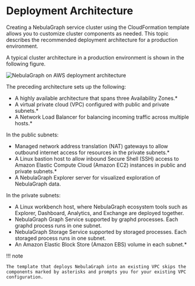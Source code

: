 # Deployment Architecture

Creating a NebulaGraph service cluster using the CloudFormation template allows you to customize cluster components as needed. This topic describes the recommended deployment architecture for a production environment.

A typical cluster architecture in a production environment is shown in the following figure.

![NebulaGraph on AWS deployment architecture](https://docs-cdn.nebula-graph.com.cn/figures/aws-architecture_2022.12.06.png)

The preceding architecture sets up the following:

- A highly available architecture that spans three Availability Zones.*
- A virtual private cloud (VPC) configured with public and private subnets.*
- A Network Load Balancer for balancing incoming traffic across multiple hosts.*

In the public subnets:

- Managed network address translation (NAT) gateways to allow outbound internet access for resources in the private subnets.*
- A Linux bastion host to allow inbound Secure Shell (SSH) access to Amazon Elastic Compute Cloud (Amazon EC2) instances in public and private subnets.*
- A NebulaGraph Explorer server for visualized exploration of NebulaGraph data.

In the private subnets:

- A Linux workbench host, where NebulaGraph ecosystem tools such as Explorer, Dashboard, Analytics, and Exchange are deployed together.
- NebulaGraph Graph Service supported by graphd processes. Each graphd process runs in one subnet.
- NebulaGraph Storage Service supported by storaged processes. Each storaged process runs in one subnet.
- An Amazon Elastic Block Store (Amazon EBS) volume in each subnet.*

!!! note

    The template that deploys NebulaGraph into an existing VPC skips the components marked by asterisks and prompts you for your existing VPC configuration.
